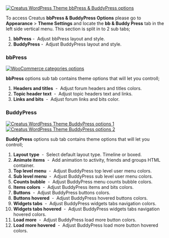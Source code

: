 <div class="thz-lightbox-gallery" markdown="1">
<div class="thz-doc-image max">
<a class="thz-lightbox mfp-image" href="../../docs-media/bb-and-buddy-press-options.jpg" data-mfp-title="Creatus WordPress Theme bbPress & BuddyPress options" data-modal-size="large">
	<img src="../../docs-media/bb-and-buddy-press-options.jpg" alt="Creatus WordPress Theme bbPress & BuddyPress options" />
</a>
</div>

<div id="search" markdown="1">

To access Creatus __bbPress & BuddyPress Options__ please go to __Appearance__ >  __Theme Settings__ and locate the __bb & Buddy Press__ tab in the left side vertical menu. This section is split in to 2 sub tabs; 

1. __bbPress__&nbsp;-&nbsp; Adjust bbPress layout and style. 
1. __BuddyPress__&nbsp;-&nbsp; Adjust BuddyPress layout and style.

</div>

### bbPress
<div class="thz-doc-image max">
<a class="thz-lightbox mfp-image" href="../../docs-media/bbpress-options.jpg" data-mfp-title="Creatus WordPress Theme bbPress options" data-modal-size="large">
	<img src="../../docs-media/bbpress-options.jpg" alt="WooCommerce categories options" />
</a>
</div>


__bbPress__ options sub tab contains theme options that will let you controll;

1. __Headers and titles__ &nbsp;-&nbsp; Adjust forum headers and titles colors. 
1. __Topic header text__ &nbsp;-&nbsp;  Adjust topic headers text and links.
1. __Links and bits__ &nbsp;-&nbsp; Adjust forum links and bits color.
 


### BuddyPress
<div class="thz-doc-image max">
<a class="thz-lightbox mfp-image" href="../../docs-media/buddypress-options-1.jpg" data-mfp-title="Creatus WordPress Theme BuddyPress options 1" data-modal-size="large">
	<img src="../../docs-media/buddypress-options-1.jpg" alt="Creatus WordPress Theme BuddyPress options 1" />
</a>
</div>

<div class="thz-doc-image max">
<a class="thz-lightbox mfp-image" href="../../docs-media/buddypress-options-2.jpg" data-mfp-title="Creatus WordPress Theme BuddyPress options 2" data-modal-size="large">
	<img src="../../docs-media/buddypress-options-2.jpg" alt="Creatus WordPress Theme BuddyPress options 2" />
</a>
</div>

__BuddyPress__ options sub tab contains theme options that will let you controll;


1. __Layout type__ &nbsp;-&nbsp; Select default layout type. Timeline or boxed. 
1. __Animate items__ &nbsp;-&nbsp;  Add animation to activity, friends and groups HTML container.
1. __Top level menu__ &nbsp;-&nbsp; Adjust BuddyPress top level user menu colors.
1. __Sub level menu__ &nbsp;-&nbsp; Adjust BuddyPress sub level user menu colors.
1. __Counts bubble__ &nbsp;-&nbsp; Adjust BuddyPress menu counts bubble colors.
1. __Items colors__ &nbsp;-&nbsp; Adjust BuddyPress items and bits colors.
1. __Buttons__ &nbsp;-&nbsp; Adjust BuddyPress buttons colors.
1. __Buttons hovered__ &nbsp;-&nbsp; Adjust BuddyPress hovered buttons colors.
1. __Widgets tabs__ &nbsp;-&nbsp; Adjust BuddyPress widgets tabs navigation colors.
1. __Widgets tabs hovered__ &nbsp;-&nbsp; Adjust BuddyPress widgets tabs navigation hovered colors.
1. __Load more__ &nbsp;-&nbsp; Adjust BuddyPress load more button colors.
1. __Load more hovered__ &nbsp;-&nbsp; Adjust BuddyPress load more button hovered colors.




</div>